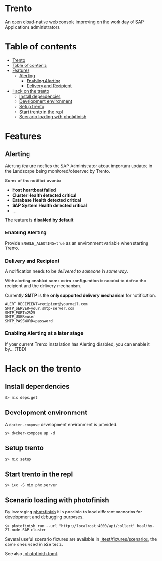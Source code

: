 # Trento

An open cloud-native web console improving on the work day of SAP Applications administrators.

# Table of contents

- [Trento](#trento)
- [Table of contents](#table-of-contents)
- [Features](#features)
  - [Alerting](#alerting)
    - [Enabling Alerting](#enabling-alerting)
    - [Delivery and Recipient](#delivery-and-recipient)
- [Hack on the trento](#hack-on-the-trento)
  - [Install dependencies](#install-dependencies)
  - [Development environment](#development-environment)
  - [Setup trento](#setup-trento)
  - [Start trento in the repl](#start-trento-in-the-repl)
  - [Scenario loading with photofinish](#scenario-loading-with-photofinish)

# Features

## Alerting
Alerting feature notifies the SAP Administrator about important updated in the Landscape being monitored/observed by Trento.

Some of the notified events:
- **Host heartbeat failed**
- **Cluster Health detected critical**
- **Database Health detected critical**
- **SAP System Health detected critical**
- ...

The feature is **disabled by default**.
### Enabling Alerting
Provide `ENABLE_ALERTING=true` as an environment variable when starting Trento.
### Delivery and Recipient
A notification needs to be _delivered to someone_ in _some way_.

With alerting enabled some extra configuration is needed to define the recipient and the delivery mechanism.

Currently **SMTP** is the **only supported delivery mechanism** for notification.

```
ALERT_RECIPIENT=recipient@yourmail.com
SMTP_SERVER=your.smtp-server.com
SMTP_PORT=2525
SMTP_USER=user
SMTP_PASSWORD=password
```

### Enabling Alerting at a later stage
If your current Trento installation has Alerting disabled, you can enable it by... (TBD)

# Hack on the trento

## Install dependencies

```
$> mix deps.get
```

## Development environment

A `docker-compose` development environment is provided.

```
$> docker-compose up -d
```

## Setup trento

```
$> mix setup
```

## Start trento in the repl

```
$> iex -S mix phx.server
```

## Scenario loading with photofinish

By leveraging [photofinish](https://github.com/trento-project/photofinish) it is possible to load different scenarios for development and debugging purposes.

```
$> photofinish run --url "http://localhost:4000/api/collect" healthy-27-node-SAP-cluster
```

Several useful scenario fixtures are available in [./test/fixtures/scenarios](./test/fixtures/scenarios/), the same ones used in e2e tests.

See also [.photofinish.toml](./.photofinish.toml).
